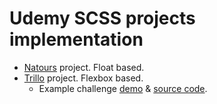 # Udemy SCSS projects implementation

* [Natours](http://pavlov99.github.io/udemy-advanced-css-and-sass/natours/) project. Float based.
* [Trillo](http://pavlov99.github.io/udemy-advanced-css-and-sass/trillo/) project. Flexbox based.
    * Example challenge [demo](https://trillo-app.netlify.com/) & [source code](https://github.com/damyco/trillo).